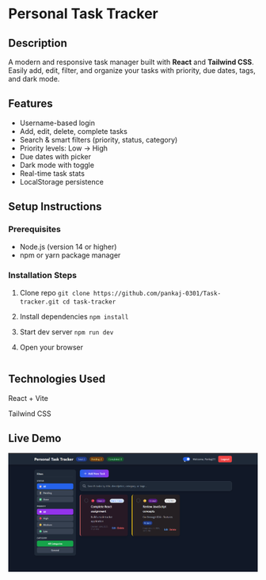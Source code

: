 # Personal Task Tracker

##  Description

A modern and responsive task manager built with **React** and **Tailwind CSS**. Easily add, edit, filter, and organize your tasks with priority, due dates, tags, and dark mode.


##  Features

-  Username-based login  
-  Add, edit, delete, complete tasks  
-  Search & smart filters (priority, status, category)  
-  Priority levels: Low → High
-  Due dates with picker  
-  Dark mode with toggle  
-  Real-time task stats  
-  LocalStorage persistence  

##   Setup Instructions

### Prerequisites
- Node.js (version 14 or higher)
- npm or yarn package manager

### Installation Steps

1. Clone repo
`
git clone https://github.com/pankaj-0301/Task-tracker.git
   cd task-tracker
`


2. Install dependencies
`npm install`


 3. Start dev server
 `npm run dev`
 



 4. Open your browser
 ```Navigate to [http://localhost:5173/](http://localhost:5173/)
```

##  Technologies Used

React + Vite

Tailwind CSS


## Live Demo 

![alt text](image.png)